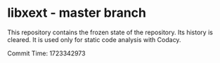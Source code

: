 # libxext - master branch

This repository contains the frozen state of the repository.
Its history is cleared. It is used only for static code
analysis with Codacy.

Commit Time: 1723342973